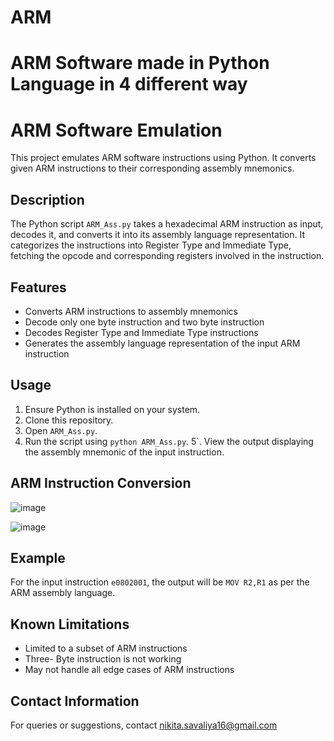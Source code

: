 # ARM
# ARM Software made in Python Language in 4 different way

# ARM Software Emulation

This project emulates ARM software instructions using Python. It converts given ARM instructions to their corresponding assembly mnemonics.

## Description

The Python script `ARM_Ass.py` takes a hexadecimal ARM instruction as input, decodes it, and converts it into its assembly language representation. It categorizes the instructions into Register Type and Immediate Type, fetching the opcode and corresponding registers involved in the instruction.

## Features

- Converts ARM instructions to assembly mnemonics
- Decode only one byte instruction and two byte instruction
- Decodes Register Type and Immediate Type instructions
- Generates the assembly language representation of the input ARM instruction

## Usage

1. Ensure Python is installed on your system.
2. Clone this repository.
3. Open `ARM_Ass.py`.
4. Run the script using `python ARM_Ass.py`.
5`. View the output displaying the assembly mnemonic of the input instruction.

## ARM Instruction Conversion

![image](https://github.com/nikitasavaliya87/ARM/assets/144912665/9c850bcc-000d-44a3-b269-91dd2192307e)

![image](https://github.com/nikitasavaliya87/ARM/assets/144912665/0bca2103-b86c-40b2-a794-48e15d43f846)


## Example

For the input instruction `e0802001`, the output will be `MOV R2,R1` as per the ARM assembly language.

## Known Limitations

- Limited to a subset of ARM instructions
- Three- Byte instruction is not working
- May not handle all edge cases of ARM instructions


## Contact Information

For queries or suggestions, contact nikita.savaliya16@gmail.com

